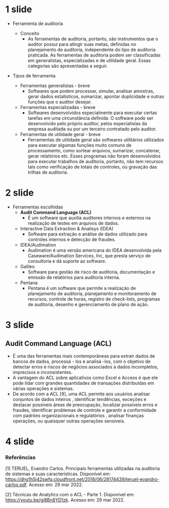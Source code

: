 
# 1 slide
- Ferramenta de auditoria
	- Conceito
		- As ferramentas de auditoria,
portanto, são instrumentos que o auditor possui para atingir suas metas, definidas
no planejamento de auditoria, independente do tipo de auditoria praticada.
As ferramentas de auditoria podem ser classificadas em generalistas,
especializadas e de utilidade geral. Essas categorias são apresentadas a seguir.

- Tipos de ferramenta
  * Ferramentas generalistas - breve
  	* Softwares que podem processar, simular, analisar amostras, gerar dados
estatísticos, sumarizar, apontar duplicidade e outras funções que o auditor
desejar.
  * Ferramentas especializadas - breve
 	 * Softwares desenvolvidos especialmente para executar certas tarefas em
uma circunstância definida. O software pode ser desenvolvido pelo próprio
auditor, pelos especialistas da empresa auditada ou por um terceiro contratado
pelo auditor. 
  * Ferramentas de utilidade geral - breve
 	 * Ferramentas de utilidade geral são
softwares utilitários utilizados para executar algumas funções muito comuns de
processamento, como sortear arquivos, sumarizar, concatenar, gerar relatórios
etc. Esses programas não foram desenvolvidos para executar trabalhos de
auditoria, portanto, não tem recursos tais como verificação de totais de controles,
ou gravação das trilhas de auditoria.

# 2 slide
- Ferramentas escolhidas  
	-  **Audit Command Language (ACL)**
		-  É um software que auxilia auditores internos e externos na realização de testes em arquivos de dados.
	*  Interactive Data Extraction & Analisys (IDEA)
		* Software para extração e análise de dados utilizado para controles internos e detecção de fraudes.
	*  IDEA/Audimation
		* Audimation é uma versão americana do IDEA desenvolvida pela Caseware/Audimation Services, Inc, que presta serviço de consultoria e dá suporte ao software.
	*  Galileo
		*  Software para gestão de risco de auditoria, documentação e emissão de relatórios para auditoria interna.
	*  Pentana
		* Pentana é um software que permite a realização de planejamento de auditoria, planejamento e monitoramento de recursos, controle de horas, registro de check-lists, programas de auditoria, desenho e gerenciamento de plano de ação. 

# 3 slide
## **Audit Command Language (ACL)**
- É uma das ferramentas mais contemporâneas para extrair dados de bancos de dados, processá - los e analisá -los, com o objetivo de detectar erros e riscos de negócios associados a dados incompletos, imprecisos e inconsistentes. 
- A vantagem do ACL sobre aplicativos como Excel e Access é que ele pode lidar com grandes quantidades de transações distribuídas em várias operações e sistemas. 
- De acordo com a ACL [9], uma ACL permite aos usuários analisar conjuntos de dados inteiros , identificar tendências, exceções e destacar possíveis áreas de preocupação, localizar possíveis erros e fraudes, identificar problemas de controle e garantir a conformidade com padrões organizacionais e regulatórios , analisar finanças operações, ou quaisquer outras operações sensíveis.

# 4 slide
### Referências
[1] TERUEL, Evandro Carlos. Principais ferramentas utilizadas na auditoria de sistemas e suas características. Disponível em:
https://dhg1h5j42swfq.cloudfront.net/2018/06/28174439/teruel-evandro-carlos.pdf. Acesso em: 29 mar 2022.

[2] Técnicas de Analytics com o ACL - Parte 1. Disponível em: 
https://youtu.be/gj8Bn8YD1zk. Acesso em: 29 mar 2022.
